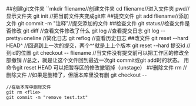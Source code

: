 ##创建git文件夹
	``mkdir fliename//创建文件夹
	cd fliename//进入文件夹
	pwd//显示文件夹
	git init //把当前文件夹变成git库
##提交文件
	git add fliename//添加文件
	git commit -m "注释"//提交添加的文件
##检查文件
	git status//检查文件是否修改
	git diff //查看文件修改了什么
	git log //查看提交日志
	git log --pretty=oneline //简化日志
	git reflog //查看历史日志
##改文件
	git reset --hard HEAD^ //回退到上一次的提交，两个^^就是上上个版本
	git reset --hard 提交id // 到id的位置
	git checkout -- fliename //当文件没有提交前可以把工作区的修改全部撤销
	//总之，就是让这个文件回到最近一次git commit或git add时的状态。
	用命令git reset HEAD <file>可以把暂存区的修改撤销掉（unstage）
##删除文件
	rm <flie>//删除文件
	//如果是删错了，但版本库里没有删
	git checkout -- <flie>

	//在版本库中删除文件
	git rm <flie>
	git commit -m "remove test.txt"

